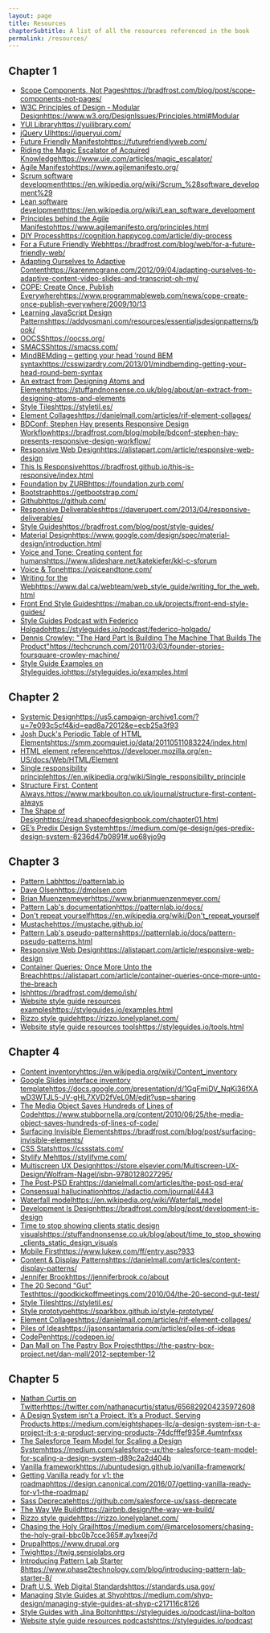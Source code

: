 ```yaml
---
layout: page
title: Resources
chapterSubtitle: A list of all the resources referenced in the book
permalink: /resources/
---
```


## Chapter 1
- [Scope Components, Not Pages](https://bradfrost.com/blog/post/scope-components-not-pages/)<span class="resource-link">https://bradfrost.com/blog/post/scope-components-not-pages/</span>
- [W3C Principles of Design - Modular Design](https://www.w3.org/DesignIssues/Principles.html#Modular)<span class="resource-link">https://www.w3.org/DesignIssues/Principles.html#Modular</span>
- [YUI Library](https://yuilibrary.com/)<span class="resource-link">https://yuilibrary.com/</span>
- [jQuery UI](https://jqueryui.com/)<span class="resource-link">https://jqueryui.com/</span>
- [Future Friendly Manifesto](https://futurefriendlyweb.com/)<span class="resource-link">https://futurefriendlyweb.com/</span>
- [Riding the Magic Escalator of Acquired Knowledge](https://www.uie.com/articles/magic_escalator/)<span class="resource-link">https://www.uie.com/articles/magic_escalator/</span>
- [Agile Manifesto](https://www.agilemanifesto.org/)<span class="resource-link">https://www.agilemanifesto.org/</span>
- [Scrum software development](https://en.wikipedia.org/wiki/Scrum_%28software_development%29)<span class="resource-link">https://en.wikipedia.org/wiki/Scrum_%28software_development%29</span>
- [Lean software development](https://en.wikipedia.org/wiki/Lean_software_development)<span class="resource-link">https://en.wikipedia.org/wiki/Lean_software_development</span>
- [Principles behind the Agile Manifesto](https://www.agilemanifesto.org/principles.html)<span class="resource-link">https://www.agilemanifesto.org/principles.html</span>
- [DIY Process](https://cognition.happycog.com/article/diy-process)<span class="resource-link">https://cognition.happycog.com/article/diy-process</span>
- [For a Future Friendly Web](https://bradfrost.com/blog/web/for-a-future-friendly-web/)<span class="resource-link">https://bradfrost.com/blog/web/for-a-future-friendly-web/</span>
- [Adapting Ourselves to Adaptive Content](https://karenmcgrane.com/2012/09/04/adapting-ourselves-to-adaptive-content-video-slides-and-transcript-oh-my/)<span class="resource-link">https://karenmcgrane.com/2012/09/04/adapting-ourselves-to-adaptive-content-video-slides-and-transcript-oh-my/</span>
- [COPE: Create Once, Publish Everywhere](https://www.programmableweb.com/news/cope-create-once-publish-everywhere/2009/10/13)<span class="resource-link">https://www.programmableweb.com/news/cope-create-once-publish-everywhere/2009/10/13</span>
- [Learning JavaScript Design Patterns](https://addyosmani.com/resources/essentialjsdesignpatterns/book/)<span class="resource-link">https://addyosmani.com/resources/essentialjsdesignpatterns/book/</span>
- [OOCSS](https://oocss.org/)<span class="resource-link">https://oocss.org/</span>
- [SMACSS](https://smacss.com/)<span class="resource-link">https://smacss.com/</span>
- [MindBEMding – getting your head ’round BEM syntax](https://csswizardry.com/2013/01/mindbemding-getting-your-head-round-bem-syntax)<span class="resource-link">https://csswizardry.com/2013/01/mindbemding-getting-your-head-round-bem-syntax</span>
- [An extract from Designing Atoms and Elements](https://stuffandnonsense.co.uk/blog/about/an-extract-from-designing-atoms-and-elements)<span class="resource-link">https://stuffandnonsense.co.uk/blog/about/an-extract-from-designing-atoms-and-elements</span>
- [Style Tiles](https://styletil.es/)<span class="resource-link">https://styletil.es/</span>
- [Element Collages](https://danielmall.com/articles/rif-element-collages/)<span class="resource-link">https://danielmall.com/articles/rif-element-collages/</span>
- [BDConf: Stephen Hay presents Responsive Design Workflow](https://bradfrost.com/blog/mobile/bdconf-stephen-hay-presents-responsive-design-workflow/)<span class="resource-link">https://bradfrost.com/blog/mobile/bdconf-stephen-hay-presents-responsive-design-workflow/</span>
- [Responsive Web Design](https://alistapart.com/article/responsive-web-design)<span class="resource-link">https://alistapart.com/article/responsive-web-design</span>
- [This Is Responsive](https://bradfrost.github.io/this-is-responsive/index.html)<span class="resource-link">https://bradfrost.github.io/this-is-responsive/index.html</span>
- [Foundation by ZURB](https://foundation.zurb.com/)<span class="resource-link">https://foundation.zurb.com/</span>
- [Bootstrap](https://getbootstrap.com/)<span class="resource-link">https://getbootstrap.com/</span>
- [Github](https://github.com/)<span class="resource-link">https://github.com/</span>
- [Responsive Deliverables](https://daverupert.com/2013/04/responsive-deliverables/)<span class="resource-link">https://daverupert.com/2013/04/responsive-deliverables/</span>
- [Style Guides](https://bradfrost.com/blog/post/style-guides/)<span class="resource-link">https://bradfrost.com/blog/post/style-guides/</span>
- [Material Design](https://www.google.com/design/spec/material-design/introduction.html)<span class="resource-link">https://www.google.com/design/spec/material-design/introduction.html</span>
- [Voice and Tone: Creating content for humans](https://www.slideshare.net/katekiefer/kkl-c-sforum)<span class="resource-link">https://www.slideshare.net/katekiefer/kkl-c-sforum</span>
- [Voice & Tone](https://voiceandtone.com/)<span class="resource-link">https://voiceandtone.com/</span>
- [Writing for the Web](https://www.dal.ca/webteam/web_style_guide/writing_for_the_web.html)<span class="resource-link">https://www.dal.ca/webteam/web_style_guide/writing_for_the_web.html</span>
- [Front End Style Guides](https://maban.co.uk/projects/front-end-style-guides/)<span class="resource-link">https://maban.co.uk/projects/front-end-style-guides/</span>
- [Style Guides Podcast with Federico Holgado](https://styleguides.io/podcast/federico-holgado/)<span class="resource-link">https://styleguides.io/podcast/federico-holgado/</span>
- [Dennis Crowley: "The Hard Part Is Building The Machine That Builds The Product"](https://techcrunch.com/2011/03/03/founder-stories-foursquare-crowley-machine/)<span class="resource-link">https://techcrunch.com/2011/03/03/founder-stories-foursquare-crowley-machine/</span>
- [Style Guide Examples on Styleguides.io](https://styleguides.io/examples.html)<span class="resource-link">https://styleguides.io/examples.html</span>

## Chapter 2
- [Systemic Design](https://us5.campaign-archive1.com/?u=7e093c5cf4&id=ead8a72012&e=ecb25a3f93)<span class="resource-link">https://us5.campaign-archive1.com/?u=7e093c5cf4&id=ead8a72012&e=ecb25a3f93</span>
- [Josh Duck's Periodic Table of HTML Elements](https://smm.zoomquiet.io/data/20110511083224/index.html)<span class="resource-link">https://smm.zoomquiet.io/data/20110511083224/index.html</span>
- [HTML element reference](https://developer.mozilla.org/en-US/docs/Web/HTML/Element)<span class="resource-link">https://developer.mozilla.org/en-US/docs/Web/HTML/Element</span>
- [Single responsibility principle](https://en.wikipedia.org/wiki/Single_responsibility_principle)<span class="resource-link">https://en.wikipedia.org/wiki/Single_responsibility_principle</span>
- [Structure First. Content Always.](https://www.markboulton.co.uk/journal/structure-first-content-always)<span class="resource-link">https://www.markboulton.co.uk/journal/structure-first-content-always</span>
- [The Shape of Design](https://read.shapeofdesignbook.com/chapter01.html)<span class="resource-link">https://read.shapeofdesignbook.com/chapter01.html</span>
- [GE’s Predix Design System](https://medium.com/ge-design/ges-predix-design-system-8236d47b0891#.uo68yjo9g)<span class="resource-link">https://medium.com/ge-design/ges-predix-design-system-8236d47b0891#.uo68yjo9g</span>

## Chapter 3
- [Pattern Lab](https://patternlab.io)<span class="resource-link">https://patternlab.io</span>
- [Dave Olsen](https://dmolsen.com)<span class="resource-link">https://dmolsen.com</span>
- [Brian Muenzenmeyer](https://www.brianmuenzenmeyer.com/)<span class="resource-link">https://www.brianmuenzenmeyer.com/</span>
- [Pattern Lab's documentation](https://patternlab.io/docs/)<span class="resource-link">https://patternlab.io/docs/</span>
- [Don't repeat yourself](https://en.wikipedia.org/wiki/Don't_repeat_yourself)<span class="resource-link">https://en.wikipedia.org/wiki/Don't_repeat_yourself</span>
- [Mustache](https://mustache.github.io/)<span class="resource-link">https://mustache.github.io/</span>
- [Pattern Lab's pseudo-patterns](https://patternlab.io/docs/pattern-pseudo-patterns.html)<span class="resource-link">https://patternlab.io/docs/pattern-pseudo-patterns.html</span>
- [Responsive Web Design](https://alistapart.com/article/responsive-web-design)<span class="resource-link">https://alistapart.com/article/responsive-web-design</span>
- [Container Queries: Once More Unto the Breach](https://alistapart.com/article/container-queries-once-more-unto-the-breach)<span class="resource-link">https://alistapart.com/article/container-queries-once-more-unto-the-breach</span>
- [Ish](https://bradfrost.com/demo/ish/)<span class="resource-link">https://bradfrost.com/demo/ish/</span>
- [Website style guide resources examples](https://styleguides.io/examples.html)<span class="resource-link">https://styleguides.io/examples.html</span>
- [Rizzo style guide](https://rizzo.lonelyplanet.com/)<span class="resource-link">https://rizzo.lonelyplanet.com/</span>
- [Website style guide resources tools](https://styleguides.io/tools.html)<span class="resource-link">https://styleguides.io/tools.html</span>

## Chapter 4
- [Content inventory](https://en.wikipedia.org/wiki/Content_inventory)<span class="resource-link">https://en.wikipedia.org/wiki/Content_inventory</span>
- [Google Slides interface inventory template](https://docs.google.com/presentation/d/1GqFmiDV_NqKi36fXAwD3WTJL5-JV-gHL7XVD2fVeL0M/edit?usp=sharing)<span class="resource-link">https://docs.google.com/presentation/d/1GqFmiDV_NqKi36fXAwD3WTJL5-JV-gHL7XVD2fVeL0M/edit?usp=sharing</span>
- [The Media Object Saves Hundreds of Lines of Code](https://www.stubbornella.org/content/2010/06/25/the-media-object-saves-hundreds-of-lines-of-code/)<span class="resource-link">https://www.stubbornella.org/content/2010/06/25/the-media-object-saves-hundreds-of-lines-of-code/</span>
- [Surfacing Invisible Elements](https://bradfrost.com/blog/post/surfacing-invisible-elements/)<span class="resource-link">https://bradfrost.com/blog/post/surfacing-invisible-elements/</span>
- [CSS Stats](https://cssstats.com/)<span class="resource-link">https://cssstats.com/</span>
- [Stylify Me](https://stylifyme.com/)<span class="resource-link">https://stylifyme.com/</span>
- [Multiscreen UX Design](https://store.elsevier.com/Multiscreen-UX-Design/Wolfram-Nagel/isbn-9780128027295/)<span class="resource-link">https://store.elsevier.com/Multiscreen-UX-Design/Wolfram-Nagel/isbn-9780128027295/</span>
- [The Post-PSD Era](https://danielmall.com/articles/the-post-psd-era/)<span class="resource-link">https://danielmall.com/articles/the-post-psd-era/</span>
- [Consensual hallucination](https://adactio.com/journal/4443)<span class="resource-link">https://adactio.com/journal/4443</span>
- [Waterfall model](https://en.wikipedia.org/wiki/Waterfall_model)<span class="resource-link">https://en.wikipedia.org/wiki/Waterfall_model</span>
- [Development Is Design](https://bradfrost.com/blog/post/development-is-design)<span class="resource-link">https://bradfrost.com/blog/post/development-is-design</span>
- [Time to stop showing clients static design visuals](https://stuffandnonsense.co.uk/blog/about/time_to_stop_showing_clients_static_design_visuals)<span class="resource-link">https://stuffandnonsense.co.uk/blog/about/time_to_stop_showing_clients_static_design_visuals</span>
- [Mobile First](https://www.lukew.com/ff/entry.asp?933)<span class="resource-link">https://www.lukew.com/ff/entry.asp?933</span>
- [Content & Display Patterns](https://danielmall.com/articles/content-display-patterns/)<span class="resource-link">https://danielmall.com/articles/content-display-patterns/</span>
- [Jennifer Brook](https://jenniferbrook.co/about)<span class="resource-link">https://jenniferbrook.co/about</span>
- [The 20 Second "Gut" Test](https://goodkickoffmeetings.com/2010/04/the-20-second-gut-test/)<span class="resource-link">https://goodkickoffmeetings.com/2010/04/the-20-second-gut-test/</span>
- [Style Tiles](https://styletil.es/)<span class="resource-link">https://styletil.es/</span>
- [Style prototype](https://sparkbox.github.io/style-prototype/)<span class="resource-link">https://sparkbox.github.io/style-prototype/</span>
- [Element Collages](https://danielmall.com/articles/rif-element-collages/)<span class="resource-link">https://danielmall.com/articles/rif-element-collages/</span>
- [Piles of Ideas](https://jasonsantamaria.com/articles/piles-of-ideas)<span class="resource-link">https://jasonsantamaria.com/articles/piles-of-ideas</span>
- [CodePen](https://codepen.io/)<span class="resource-link">https://codepen.io/</span>
- [Dan Mall on The Pastry Box Project](https://the-pastry-box-project.net/dan-mall/2012-september-12)<span class="resource-link">https://the-pastry-box-project.net/dan-mall/2012-september-12</span>

## Chapter 5
- [Nathan Curtis on Twitter](https://twitter.com/nathanacurtis/status/656829204235972608)<span class="resource-link">https://twitter.com/nathanacurtis/status/656829204235972608</span>
- [A Design System isn’t a Project. It’s a Product, Serving Products.](https://medium.com/eightshapes-llc/a-design-system-isn-t-a-project-it-s-a-product-serving-products-74dcfffef935#.4umtnfxsx)<span class="resource-link">https://medium.com/eightshapes-llc/a-design-system-isn-t-a-project-it-s-a-product-serving-products-74dcfffef935#.4umtnfxsx</span>
- [The Salesforce Team Model for Scaling a Design System](https://medium.com/salesforce-ux/the-salesforce-team-model-for-scaling-a-design-system-d89c2a2d404b)<span class="resource-link">https://medium.com/salesforce-ux/the-salesforce-team-model-for-scaling-a-design-system-d89c2a2d404b</span>
- [Vanilla framework](https://ubuntudesign.github.io/vanilla-framework/)<span class="resource-link">https://ubuntudesign.github.io/vanilla-framework/</span>
- [Getting Vanilla ready for v1: the roadmap](https://design.canonical.com/2016/07/getting-vanilla-ready-for-v1-the-roadmap/)<span class="resource-link">https://design.canonical.com/2016/07/getting-vanilla-ready-for-v1-the-roadmap/</span>
- [Sass Deprecate](https://github.com/salesforce-ux/sass-deprecate)<span class="resource-link">https://github.com/salesforce-ux/sass-deprecate</span>
- [The Way We Build](https://airbnb.design/the-way-we-build/)<span class="resource-link">https://airbnb.design/the-way-we-build/</span>
- [Rizzo style guide](https://rizzo.lonelyplanet.com/)<span class="resource-link">https://rizzo.lonelyplanet.com/</span>
- [Chasing the Holy Grail](https://medium.com/@marcelosomers/chasing-the-holy-grail-bbc0b7cce365#.ay1xeej7d)<span class="resource-link">https://medium.com/@marcelosomers/chasing-the-holy-grail-bbc0b7cce365#.ay1xeej7d</span>
- [Drupal](https://www.drupal.org)<span class="resource-link">https://www.drupal.org</span>
- [Twig](https://twig.sensiolabs.org)<span class="resource-link">https://twig.sensiolabs.org</span>
- [Introducing Pattern Lab Starter 8](https://www.phase2technology.com/blog/introducing-pattern-lab-starter-8/)<span class="resource-link">https://www.phase2technology.com/blog/introducing-pattern-lab-starter-8/</span>
- [Draft U.S. Web Digital Standards](https://standards.usa.gov/)<span class="resource-link">https://standards.usa.gov/</span>
- [Managing Style Guides at Shyp](https://medium.com/shyp-design/managing-style-guides-at-shyp-c217116c8126)<span class="resource-link">https://medium.com/shyp-design/managing-style-guides-at-shyp-c217116c8126</span>
- [Style Guides with Jina Bolton](https://styleguides.io/podcast/jina-bolton/)<span class="resource-link">https://styleguides.io/podcast/jina-bolton</span>
- [Website style guide resources podcasts](https://styleguides.io/podcast)<span class="resource-link">https://styleguides.io/podcast</span>
